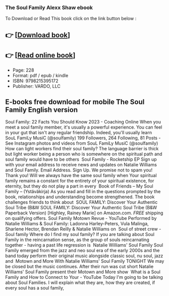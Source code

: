 ### The Soul Family Alexx Shaw ebook

To Download or Read This book click on the link button below :

## 👉  [**[Download book](http://get-pdfs.com/download.php?group=book&from=github.com&id=692637&lnk=1081 "Download book")**]

## 👉  [**[Read online book](http://get-pdfs.com/download.php?group=book&from=github.com&id=692637&lnk=1081 "Read online book")**]


* Page: 228
* Format: pdf / epub / kindle
* ISBN: 9798215395172
* Publisher: VARDO, LLC



## E-books free download for mobile The Soul Family English version



 Soul Family: 22 Facts You Should Know 2023 - Coaching Online When you meet a soul family member, it&#039;s usually a powerful experience. You can feel in your gut that isn&#039;t any regular friendship. Indeed, you&#039;ll usually learn 
 SouL FamiLy MusiC (@soulfamily) 199 Followers, 264 Following, 81 Posts - See Instagram photos and videos from SouL FamiLy MusiC (@soulfamily)
 How can light workers find their soul family? The language barrier is thick but light worker being a person who is somewhere on the spiritual path and soul family would have to be others 
 Soul Family - Rocketship EP Sign up with your email address to receive news and updates on Natalie Williams and Soul Family. Email Address. Sign Up. We promise not to spam you! Thank you!
 Will we always have the same soul family when Your spiritual family remains a constant for the entirety of your spiritual existence, for eternity, but they do not play a part in every 
 Book of Friends – My Soul Family – (Ystäväkirja) As you read and fill in the questions prompted by the book, relationships and understanding become strengthened. The book challenges friends to think about 
 SOUL FAMILY: Discover Your Authentic Soul Tribe (B&amp;W SOUL FAMILY: Discover Your Authentic Soul Tribe (B&amp;W Paperback Version) [Highley, Rainey Marie] on Amazon.com. *FREE* shipping on qualifying offers.
 Soul Family Motown Revue - YouTube Performed by Natalie Williams &amp; Soul Family: Ladonna Harley-Peters, Vula Malinga, Sharlene Hector, Brendan Reilly &amp; Natalie Williams on 
 Soul of street crew - Soul family 
 Where do I find my soul family? If you are talking about Soul Family in the reincarnation sense, as the group of souls reincarnating together - having a past life regression is 
 Natalie Williams&#039; Soul Family Soul Family emerged from the jazz and neo soul era of the early 2000s and the band today perform their original music alongside classic soul, nu soul, jazz and 
 Motown and More With Natalie Williams&#039; Soul Family TONIGHT We may be closed but the music continues. After their run was cut short Natalie Williams&#039; Soul Family present their Motown and More show 
 What is a Soul Family and How to Connect to Your  - YouTube Today I&#039;m going to be talking about Soul Families. I will explain what they are, how they are created, if every soul has a soul family, 





